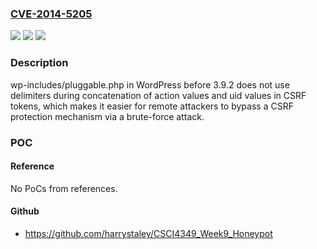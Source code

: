### [CVE-2014-5205](https://cve.mitre.org/cgi-bin/cvename.cgi?name=CVE-2014-5205)
![](https://img.shields.io/static/v1?label=Product&message=n%2Fa&color=blue)
![](https://img.shields.io/static/v1?label=Version&message=n%2Fa&color=blue)
![](https://img.shields.io/static/v1?label=Vulnerability&message=n%2Fa&color=brighgreen)

### Description

wp-includes/pluggable.php in WordPress before 3.9.2 does not use delimiters during concatenation of action values and uid values in CSRF tokens, which makes it easier for remote attackers to bypass a CSRF protection mechanism via a brute-force attack.

### POC

#### Reference
No PoCs from references.

#### Github
- https://github.com/harrystaley/CSCI4349_Week9_Honeypot

